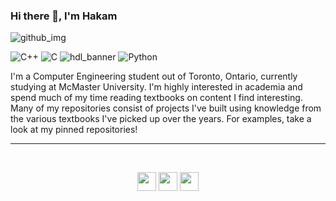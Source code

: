### Hi there 👋, I'm Hakam
![github_img](https://user-images.githubusercontent.com/83780720/186789081-4020f909-54db-4241-974b-fd07667f9a53.png)


![C++](https://img.shields.io/badge/c++-%2300599C.svg?style=for-the-badge&logo=c%2B%2B&logoColor=white)
![C](https://img.shields.io/badge/c-%2300599C.svg?style=for-the-badge&logo=c&logoColor=white)
![hdl_banner](https://img.shields.io/badge/Verilog-%2300599C.svg?style=for-the-badge&logo=%2B%2B&logoColor=white)
![Python](https://img.shields.io/badge/python-3670A0?style=for-the-badge&logo=python&logoColor=ffdd54)


I'm a Computer Engineering student out of Toronto, Ontario, currently studying at McMaster University. I'm highly interested in academia and spend much of my time reading textbooks on content I find interesting. Many of my repositories consist of projects I've built using knowledge from the various textbooks I've picked up over the years. For examples, take a look at my pinned repositories! 



<hr />


<br/>


<p align="center">  <a href="mailto: atassi.hakam@gmail.com" target="blank"><img src="https://img.icons8.com/fluency/344/email-open.png" height="30" /></a>
  <a href="www.hakamatassi.com" target="blank"><img src="https://img.icons8.com/external-nawicon-outline-color-nawicon/344/external-portfolio-seo-and-marketing-nawicon-outline-color-nawicon.png" height="30" /></a>  
 <a href="https://www.linkedin.com/in/atassih/" target="blank"><img src="https://img.icons8.com/color/344/linkedin-2--v1.png" height="30" /></a></p>


